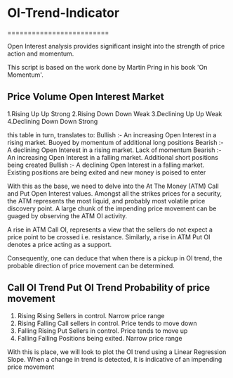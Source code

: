# OI-Trend-Indicator
=========================

Open Interest analysis provides significant insight into the strength of price action and momentum.

This script is based on the work done by Martin Pring in his book 'On Momentum'.

Price                  Volume                     Open Interest                 Market
-------------------------------------------------------------------------------------------
1.Rising                Up                         Up                           Strong
2.Rising                Down                       Down                         Weak
3.Declining             Up                         Up                           Weak
4.Declining             Down                       Down                         Strong

this table in turn, translates to:
Bullish :- An increasing Open Interest in a rising market. Buoyed by momentum of additional long positions
Bearish :- A declining Open Interest in a rising market. Lack of momentum
Bearish :- An increasing Open Interest in a falling market. Additional short positions being created
Bullish :- A declining Open Interest in a falling market. Existing positions are being exited and new money is poised to enter

With this as the base, we need to delve into the At The Money (ATM) Call and Put Open Interest values. 
Amongst all the strikes prices for a security, the ATM represents the most liquid, and probably most volatile price discovery point. A large chunk of the impending price movement can be guaged by observing the ATM OI activity.

A rise in ATM Call OI, represents a view that the sellers do not expect a price point to be crossed i.e. resistance. Similarly, a rise in ATM Put OI denotes a price acting as a support.

Consequently, one can deduce that when there is a pickup in OI trend, the probable direction of price movement can be determined.

Call OI Trend       Put OI Trend      Probability of price movement
----------------------------------------------------------------------
1. Rising           Rising            Sellers in control. Narrow price range
2. Rising           Falling           Call sellers in control. Price tends to move down
3. Falling          Rising            Put Sellers in control. Price tends to move up
4. Falling          Falling           Positions being exited. Narrow price range

With this is place, we will look to plot the OI trend using a Linear Regression Slope. When a change in trend is detected, it is indicative of an impending price movement

